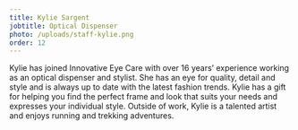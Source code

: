 ```yaml
---
title: Kylie Sargent
jobtitle: Optical Dispenser
photo: /uploads/staff-kylie.png
order: 12
---
```


Kylie has joined Innovative Eye Care with over 16 years’ experience working as an optical dispenser and stylist. She has an eye for quality, detail and style and is always up to date with the latest fashion trends. Kylie has a gift for helping you find the perfect frame and look that suits your needs and expresses your individual style. Outside of work, Kylie is a talented artist and enjoys running and trekking adventures.
